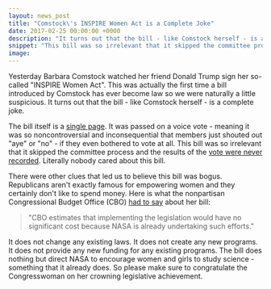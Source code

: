 ```yaml
---
layout: news_post
title: "Comstock\'s INSPIRE Women Act is a Complete Joke"
date: 2017-02-25 00:00:00 +0000
description: "It turns out that the bill - like Comstock herself - is a complete joke."
snippet: "This bill was so irrelevant that it skipped the committee process and the results of the vote were never recorded. Literally nobody cared about this bill."
image:
---
```


Yesterday Barbara Comstock watched her friend Donald Trump sign her so-called "INSPIRE Women Act". This was actually the first time a bill introduced by Comstock has ever become law so we were naturally a little suspicious. It turns out that the bill - like Comstock herself - is a complete joke.

The bill itself is a [single page](https://www.congress.gov/bill/115th-congress/house-bill/321/text). It was passed on a voice vote - meaning it was so noncontroversial and inconsequential that members just shouted out "aye" or "no" - if they even bothered to vote at all. This bill was so irrelevant that it skipped the committee process and the results of the [vote were never recorded](https://www.govtrack.us/congress/bills/115/hr321). Literally nobody cared about this bill.

There were other clues that led us to believe this bill was bogus. Republicans aren't exactly famous for empowering women and they certainly don't like to spend money. Here is what the nonpartisan Congressional Budget Office (CBO) [had to say](https://www.cbo.gov/publication/52397) about her bill:

> "CBO estimates that implementing the legislation would have no significant cost because NASA is already undertaking such efforts."

It does not change any existing laws. It does not create any new programs. It does not provide any new funding for any existing programs. The bill does nothing but direct NASA to encourage women and girls to study science - something that it already does. So please make sure to congratulate the Congresswoman on her crowning legislative achievement.
